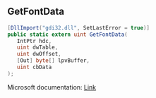 ## GetFontData

```csharp
[DllImport("gdi32.dll", SetLastError = true)]
public static extern uint GetFontData(
   IntPtr hdc,
   uint dwTable,
   uint dwOffset,
   [Out] byte[] lpvBuffer,
   uint cbData
);
```

Microsoft documentation: [Link](https://docs.microsoft.com/en-us/windows/win32/api/wingdi/nf-wingdi-getfontdata)

